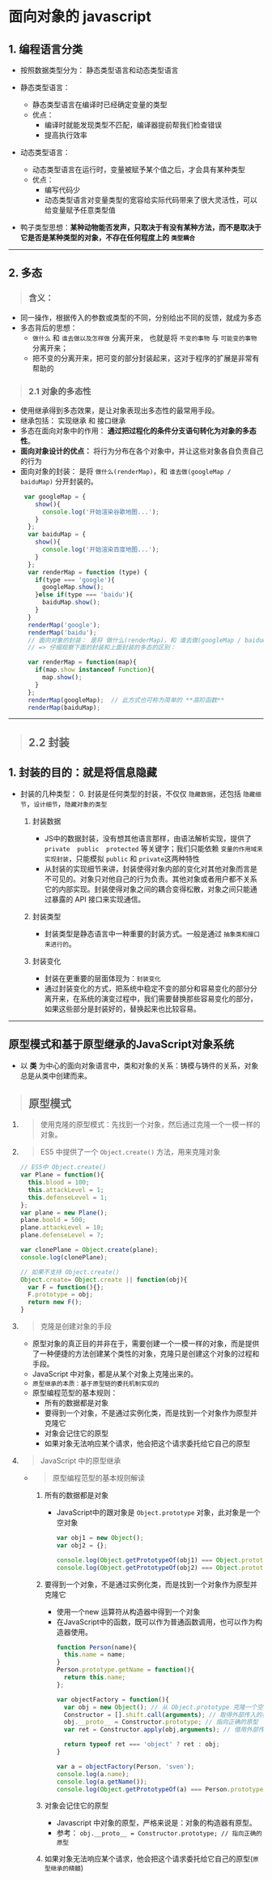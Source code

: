 # 面向对象的 javascript

## 1. 编程语言分类
  - 按照数据类型分为： 静态类型语言和动态类型语言
  - 静态类型语言：
      - 静态类型语言在编译时已经确定变量的类型
      - 优点：
          - 编译时就能发现类型不匹配，编译器提前帮我们检查错误
          - 提高执行效率

  - 动态类型语言：
      - 动态类型语言在运行时，变量被赋予某个值之后，才会具有某种类型
      - 优点：
          - 编写代码少
          - 动态类型语言对变量类型的宽容给实际代码带来了很大灵活性，可以给变量赋予任意类型值

  - 鸭子类型思想：**某种动物能否发声，只取决于有没有某种方法，而不是取决于它是否是某种类型的对象，不存在任何程度上的 `类型耦合`**
---

## 2. 多态
  > ### 含义：
  - 同一操作，根据传入的参数或类型的不同，分别给出不同的反馈，就成为多态
  - 多态背后的思想：
      - `做什么` 和 `谁去做以及怎样做` 分离开来， 也就是将 `不变的事物` 与 `可能变的事物` 分离开来；
      - 把不变的分离开来，把可变的部分封装起来，这对于程序的扩展是非常有帮助的

  > ### 2.1 对象的多态性
  - 使用继承得到多态效果，是让对象表现出多态性的最常用手段。
  - 继承包括： 实现继承 和 接口继承
  - 多态在面向对象中的作用： **通过把过程化的条件分支语句转化为对象的多态性**。
  - **面向对象设计的优点：** 将行为分布在各个对象中，并让这些对象各自负责自己的行为
  - 面向对象的封装： 是将 `做什么(renderMap)`，和 `谁去做(googleMap / baiduMap)` 分开封装的。
      ```js
       var googleMap = {
          show(){
            console.log('开始渲染谷歌地图...');
          }
        };
        var baiduMap = {
          show(){
            console.log('开始渲染百度地图...');
          }
        };
        var renderMap = function (type) {
          if(type === 'google'){
            googleMap.show();
          }else if(type === 'baidu'){
            baiduMap.show();
          }
        }
        renderMap('google');
        renderMap('baidu');
        // 面向对象的封装： 是将 做什么(renderMap)，和 谁去做(googleMap / baiduMap)分开封装的。
        // => 仔细观察下面的封装和上面封装的多态的区别：

        var renderMap = function(map){
          if(map.show instanceof Function){
            map.show();
          }
        };
        renderMap(googleMap);  // 此方式也可称为简单的 **高阶函数**
        renderMap(baiduMap);
      ```
---

  > ## 2.2 封装
  ## 1. 封装的目的：就是将信息隐藏
  - 封装的几种类型：
      0. 封装是任何类型的封装，不仅仅 `隐藏数据`，还包括 `隐藏细节`，`设计细节`，`隐藏对象的类型`

      1. 封装数据
          - JS中的数据封装，没有想其他语言那样，由语法解析实现，提供了 `private  public  protected` 等关键字；我们只能依赖 `变量的作用域来实现封装`，只能模拟 `public` 和 `private`这两种特性
          - 从封装的实现细节来讲，封装使得对象内部的变化对其他对象而言是不可见的。对象只对他自己的行为负责。其他对象或者用户都不关系它的内部实现。封装使得对象之间的耦合变得松散，对象之间只能通过暴露的 API 接口来实现通信。

      2. 封装类型
          - 封装类型是静态语言中一种重要的封装方式。一般是通过 `抽象类和接口来进行的`。

      3. 封装变化
          - 封装在更重要的层面体现为：`封装变化`
          - 通过封装变化的方式，把系统中稳定不变的部分和容易变化的部分分离开来，在系统的演变过程中，我们需要替换那些容易变化的部分，如果这些部分是封装好的，替换起来也比较容易。
---

## 原型模式和基于原型继承的JavaScript对象系统
  - 以 **类** 为中心的面向对象语言中，类和对象的关系：铸模与铸件的关系，对象总是从类中创建而来。

  > ## 原型模式
  1. > 使用克隆的原型模式：先找到一个对象，然后通过克隆一个一模一样的对象。
  2. > ES5 中提供了一个 `Object.create()` 方法，用来克隆对象
      ```js
      // ES5中 Object.create()
      var Plane = function(){
        this.blood = 100;
        this.attackLevel = 1;
        this.defenseLevel = 1;
      };
      var plane = new Plane();
      plane.boold = 500;
      plane.attackLevel = 10;
      plane.defenseLevel = 7;

      var clonePlane = Object.create(plane);
      console.log(clonePlane);

      // 如果不支持 Object.create()
      Object.create= Object.create || function(obj){
        var F = function(){};
        F.prototype = obj;
        return new F();
      }
      ```

  3. > 克隆是创建对象的手段
      - 原型对象的真正目的并非在于，需要创建一个一模一样的对象，而是提供了一种便捷的方法创建某个类性的对象，克隆只是创建这个对象的过程和手段。
      - JavaScript 中对象，都是从某个对象上克隆出来的。
      - `原型继承的本质：基于原型链的委托机制实现的`
      - 原型编程范型的基本规则：
          - 所有的数据都是对象
          - 要得到一个对象，不是通过实例化类，而是找到一个对象作为原型并克隆它
          - 对象会记住它的原型
          - 如果对象无法响应某个请求，他会把这个请求委托给它自己的原型

  4. > JavaScript 中的原型继承
      - > 原型编程范型的基本规则解读
        1. 所有的数据都是对象
            - JavaScript中的跟对象是 `Object.prototype` 对象，此对象是一个空对象
                ```js
                var obj1 = new Object();
                var obj2 = {};

                console.log(Object.getPrototypeOf(obj1) === Object.prototype); // true
                console.log(Object.getPrototypeOf(obj2) === Object.prototype); // true
                ```

        2. 要得到一个对象，不是通过实例化类，而是找到一个对象作为原型并克隆它
            - 使用一个new 运算符从构造器中得到一个对象
            - 在JavaScript中的函数，既可以作为普通函数调用，也可以作为构造器使用。
                ```js
                function Person(name){
                  this.name = name;
                }
                Person.prototype.getName = function(){
                  return this.name;
                };

                var objectFactory = function(){
                  var obj = new Object(); // 从 Object.prototype 克隆一个空的对象
                  Constructor = [].shift.call(arguments); // 取得外部传入的构造器，此例是 Person
                  obj.__proto__ = Constructor.prototype; // 指向正确的原型
                  var ret = Constructor.apply(obj,arguments); // 借用外部传入的构造器给 obj 设置属性

                  return typeof ret === 'object' ? ret : obj;
                }

                var a = objectFactory(Person, 'sven');
                console.log(a.name);
                console.log(a.getName());
                console.log(Object.getPrototypeOf(a) === Person.prototype);
                ```

        3. 对象会记住它的原型
            - Javascript 中对象的原型，严格来说是：对象的构造器有原型。
            - 参考： `obj.__proto__ = Constructor.prototype; // 指向正确的原型`

        4. 如果对象无法响应某个请求，他会把这个请求委托给它自己的原型(`原型继承的精髓`)
